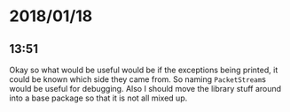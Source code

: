 # 2018/01/18

## 13:51

Okay so what would be useful would be if the exceptions being printed, it
could be known which side they came from. So naming `PacketStream`s would be
useful for debugging. Also I should move the library stuff around into a
base package so that it is not all mixed up.
